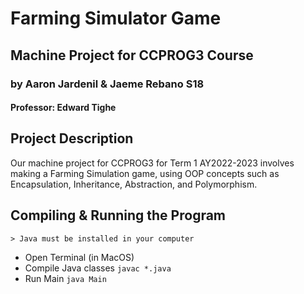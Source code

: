 # Farming Simulator Game
## Machine Project for CCPROG3 Course
### by Aaron Jardenil & Jaeme Rebano S18
#### Professor: Edward Tighe

## Project Description
Our machine project for CCPROG3 for Term 1 AY2022-2023 involves making a 
Farming Simulation game, using OOP concepts such as Encapsulation, Inheritance,
Abstraction, and Polymorphism.

## Compiling & Running the Program
	> Java must be installed in your computer
- Open Terminal (in MacOS)
- Compile Java classes
	```javac *.java```
- Run Main
	```java Main```
